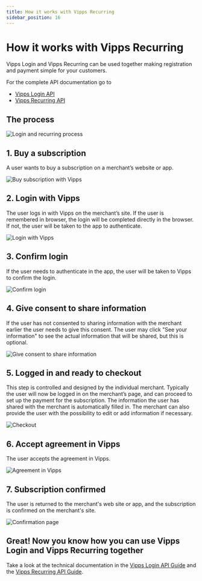 ```yaml
---
title: How it works with Vipps Recurring
sidebar_position: 16
---
```



# How it works with Vipps Recurring



Vipps Login and Vipps Recurring can be used together making registration and payment simple for your customers.

For the complete API documentation go to

* [Vipps Login API](https://vippsas.github.io/vipps-developer-docs/docs/APIs/login-api)
* [Vipps Recurring API](https://vippsas.github.io/vipps-developer-docs/docs/APIs/recurring-api)

## The process

![Login and recurring process](../images/login-recurring-process-v2.svg)

## 1. Buy a subscription

A user wants to buy a subscription on a merchant’s website or app.

![Buy subscription with Vipps](../images/login-recurring-step1-v2.svg)

## 2. Login with Vipps

The user logs in with Vipps on the merchant’s site.
If the user is remembered in browser, the login will be completed directly in the browser. If not, the user will be taken to the app to authenticate.

![Login with Vipps](../images/login-recurring-step2-v2.svg)

## 3. Confirm login

If the user needs to authenticate in the app, the user will be taken to Vipps to confirm the login.

![Confirm login](../images/login-recurring-step3.svg)

## 4. Give consent to share information

If the user has not consented to sharing information with the merchant earlier the user needs to give this consent.
The user may click "See your information" to see the actual information that will be shared, but this is optional.

![Give consent to share information](../images/login-recurring-step4.svg)

## 5. Logged in and ready to checkout

This step is controlled and designed by the individual merchant. Typically the user will now be logged in on the merchant’s page, and can proceed to set up the payment for the subscription. The information the user has shared with the merchant is automatically filled in. The merchant can also provide the user with the possibility to edit or add information if necessary.

![Checkout](../images/login-recurring-step5-v3.svg)

## 6. Accept agreement in Vipps

The user accepts the agreement in Vipps.

![Agreement in Vipps](../images/login-recurring-step6-v2.svg)

## 7. Subscription confirmed

The user is returned to the merchant's web site or app, and the subscription is confirmed on the merchant's site.

![Confirmation page](../images/login-recurring-step7.svg)

## Great! Now you know how you can use Vipps Login and Vipps Recurring together

Take a look at the technical documentation in the [Vipps Login API Guide](../api-guide/README.md) and the [Vipps Recurring API Guide](https://vippsas.github.io/vipps-developer-docs/docs/APIs/recurring-api/vipps-recurring-api).
